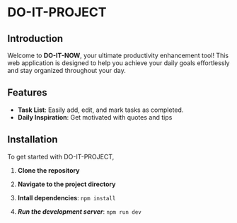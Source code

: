 # DO-IT-PROJECT

## Introduction
Welcome to **DO-IT-NOW**, your ultimate productivity enhancement tool! This web application is designed to help you achieve  your daily goals effortlessly and stay organized throughout your day.

## Features
- **Task List**: Easily add, edit, and mark tasks as completed.
- **Daily Inspiration**: Get motivated with quotes and tips

## Installation
To get started with DO-IT-PROJECT,

1. **Clone the repository**

2. **Navigate to the project directory**

3. **Intall dependencies**:
```npm install```

4. ***Run the development server***:
```npm run dev```